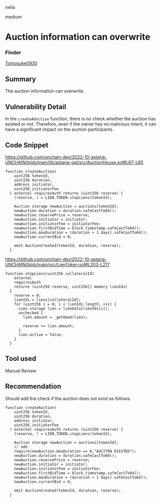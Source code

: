 neila

medium

# Auction information can overwrite

### Finder 
[Tomosuke0930](https://github.com/Tomosuke0930)

## Summary
The auction information can overwrite.

## Vulnerability Detail
In the `createAUnction` function, there is no check whether the auction has existed or not.
Therefore, even if the owner has no malicious intent, it can have a significant impact on the auction participants.

## Code Snippet
https://github.com/unchain-dev/2022-10-astaria-UNCHAIN/blob/main/lib/astaria-gpl/src/AuctionHouse.sol#L67-L85
```solidity
function createAuction(
    uint256 tokenId,
    uint256 duration,
    address initiator,
    uint256 initiatorFee
  ) external requiresAuth returns (uint256 reserve) {
    (reserve, ) = LIEN_TOKEN.stopLiens(tokenId);

    Auction storage newAuction = auctions[tokenId];
    newAuction.duration = duration.safeCastTo64();
    newAuction.reservePrice = reserve;
    newAuction.initiator = initiator;
    newAuction.initiatorFee = initiatorFee;
    newAuction.firstBidTime = block.timestamp.safeCastTo64();
    newAuction.maxDuration = (duration + 1 days).safeCastTo64();
    newAuction.currentBid = 0;

    emit AuctionCreated(tokenId, duration, reserve);
  }
```

https://github.com/unchain-dev/2022-10-astaria-UNCHAIN/blob/main/src/LienToken.sol#L202-L217
```solidity
function stopLiens(uint256 collateralId)
    external
    requiresAuth
    returns (uint256 reserve, uint256[] memory lienIds)
  {
    reserve = 0;
    lienIds = liens[collateralId];
    for (uint256 i = 0; i < lienIds.length; ++i) {
      Lien storage lien = lienData[lienIds[i]];
      unchecked {
        lien.amount = _getOwed(lien);

        reserve += lien.amount;
      }
      lien.active = false;
    }
  }
```

## Tool used
Manual Review

## Recommendation
Should add the check if the auction does not exist as follows.
```solidity
function createAuction(
    uint256 tokenId,
    uint256 duration,
    address initiator,
    uint256 initiatorFee
  ) external requiresAuth returns (uint256 reserve) {
    (reserve, ) = LIEN_TOKEN.stopLiens(tokenId);

    Auction storage newAuction = auctions[tokenId];
    // add
    require(newAuction.maxDuration == 0,"AUCITON EXISTED");
    newAuction.duration = duration.safeCastTo64();
    newAuction.reservePrice = reserve;
    newAuction.initiator = initiator;
    newAuction.initiatorFee = initiatorFee;
    newAuction.firstBidTime = block.timestamp.safeCastTo64();
    newAuction.maxDuration = (duration + 1 days).safeCastTo64();
    newAuction.currentBid = 0;

    emit AuctionCreated(tokenId, duration, reserve);
  }
```
